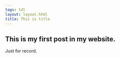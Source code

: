 ```yaml
---
tags: tdl
layout: layout.html
title: This is title
---
```



<h2>This is my first post in my website.</h2>

Just for record.
